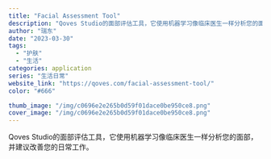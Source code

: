 ```yaml
---
title: "Facial Assessment Tool"
description: "Qoves Studio的面部评估工具，它使用机器学习像临床医生一样分析您的面部，并建议改善您的日常工作。"
author: "瑞东"
date: "2023-03-30"
tags:
  - "护肤"
  - "生活"
categories: application
series: "生活日常"
website_link: "https://qoves.com/facial-assessment-tool/"
color: "#666"

thumb_image: "/img/c0696e2e265b0d59f01dace0be950ce8.png"
cover_image: "/img/c0696e2e265b0d59f01dace0be950ce8.png"
---
```


Qoves Studio的面部评估工具，它使用机器学习像临床医生一样分析您的面部，并建议改善您的日常工作。
